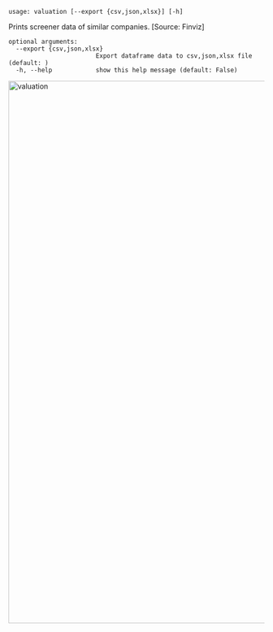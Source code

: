 ```text
usage: valuation [--export {csv,json,xlsx}] [-h]
```

Prints screener data of similar companies. [Source: Finviz]

```
optional arguments:
  --export {csv,json,xlsx}
                        Export dataframe data to csv,json,xlsx file (default: )
  -h, --help            show this help message (default: False)
```

<img width="1067" alt="valuation" src="https://user-images.githubusercontent.com/25267873/114103689-7ab93400-98c1-11eb-95ed-8ceab347a8b4.png">
